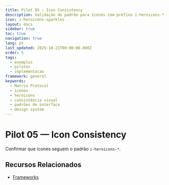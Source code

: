 ```yaml
---
title: Pilot 05 — Icon Consistency
description: Validação do padrão para ícones com prefixo i-heroicons-*
icon: i-heroicons-sparkles
layout: docs
sidebar: true
toc: true
navigation: true
lang: pt
last_updated: 2025-10-21T00:00:00.000Z
order: 5
tags:
  - exemplos
  - pilotos
  - implementacao
framework: general
keywords:
  - Matrix Protocol
  - ícones
  - heroicons
  - consistência visual
  - padrões de interface
  - design system
---
```

# Pilot 05 — Icon Consistency

Confirmar que ícones seguem o padrão `i-heroicons-*`.

## Recursos Relacionados
- [Frameworks](../../frameworks)
